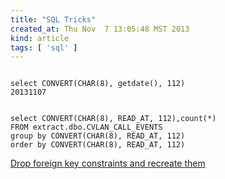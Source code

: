 ```yaml
---
title: "SQL Tricks"
created_at: Thu Nov  7 13:05:48 MST 2013
kind: article
tags: [ 'sql' ]
---
```


<pre><code>
select CONVERT(CHAR(8), getdate(), 112)
20131107
</code></pre>

<pre><code>
select CONVERT(CHAR(8), READ_AT, 112),count(*)
FROM extract.dbo.CVLAN_CALL_EVENTS
group by CONVERT(CHAR(8), READ_AT, 112)
order by CONVERT(CHAR(8), READ_AT, 112)
</code></pre>


[Drop foreign key constraints and recreate them](http://blog.sqlauthority.com/2014/04/11/sql-server-drop-all-the-foreign-key-constraint-in-database-create-all-the-foreign-key-constraint-in-database/)


